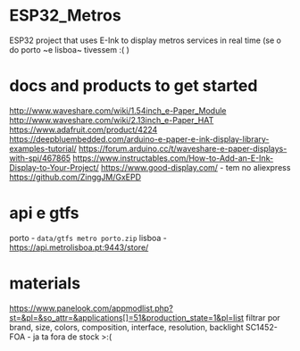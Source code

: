 # ESP32_Metros
ESP32 project that uses E-Ink to display metros services in real time (se o do porto ~e lisboa~ tivessem :( )

# docs and products to get started

http://www.waveshare.com/wiki/1.54inch_e-Paper_Module
http://www.waveshare.com/wiki/2.13inch_e-Paper_HAT
https://www.adafruit.com/product/4224
https://deepbluembedded.com/arduino-e-paper-e-ink-display-library-examples-tutorial/
https://forum.arduino.cc/t/waveshare-e-paper-displays-with-spi/467865
https://www.instructables.com/How-to-Add-an-E-Ink-Display-to-Your-Project/
https://www.good-display.com/ - tem no aliexpress
https://github.com/ZinggJM/GxEPD

# api e gtfs
porto - `data/gtfs metro porto.zip`
lisboa - https://api.metrolisboa.pt:9443/store/

# materials

https://www.panelook.com/appmodlist.php?st=&pl=&so_attr=&applications[]=51&production_state=1&pl=list filtrar por brand, size, colors, composition, interface, resolution, backlight
  SC1452-FOA - ja ta fora de stock >:(
  
  
